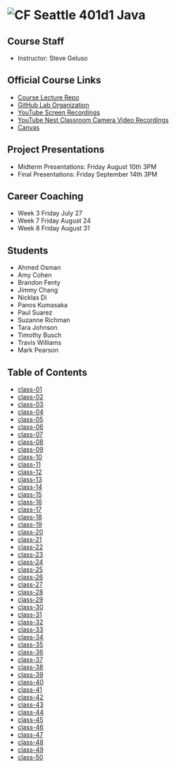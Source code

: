 # ![CF](http://i.imgur.com/7v5ASc8.png) Seattle 401d1 Java

## Course Staff
* Instructor: Steve Geluso

## Official Course Links
* [Course Lecture Repo](https://github.com/codefellows/seattle-java-401d1)
* [GitHub Lab Organization](https://github.com/codefellows-seattle-java-401d1)
* [YouTube Screen Recordings](https://www.youtube.com/playlist?list=PLVngfM2hsbi8WE0FRYt2Ffzje0JE_g3C_)
* [YouTube Nest Classroom Camera Video Recordings](https://www.youtube.com/playlist?list=PLVngfM2hsbi9_tCWBX2YiN5YEt2Zwtupz)
* [Canvas](https://canvas.instructure.com/courses/1275855?invitation=2r8oiMQxWUciByi06iHqPZ3sm4R8D0McaTbPwl6f)

## Project Presentations
* Midterm Presentations: Friday August 10th 3PM
* Final Presentations: Friday September 14th 3PM

## Career Coaching
* Week 3 Friday July 27
* Week 7 Friday August 24
* Week 8 Friday August 31

## Students
* Ahmed Osman
* Amy Cohen
* Brandon Fenty
* Jimmy Chang
* Nicklas Di
* Panos Kumasaka
* Paul Suarez 
* Suzanne Richman
* Tara Johnson
* Timothy Busch
* Travis Williams 
* Mark Pearson



## Table of Contents
* [class-01](./class-01-java-testing-primitives-control-flow)
* [class-02](./class-02-java-collections-arrays-lists-sets-maps)
* [class-03](./class-03-java-classes-generics-inheritance-specification-vs-implementation)
* [class-04](./class-04-scanner-file-processing)
* [class-05](./class-05-bit-manipulation-file-formats)
* [class-06](./class-06-java-manual-tcp-server-and-deployment)
* [class-07](./class-07-java-manual-http-server)
* [class-08](./class-08-vanilla-java-server-and-json)
* [class-09](./class-09-jdbc-review-RESTfulness-postgres-1-M-relationships)
* [class-10](./class-10-web-scraping-threads-and-concurrency)
* [class-11](./class-11-intro-to-spring)
* [class-12](./class-12-spring-RESTful-routing-static-files)
* [class-13](./class-13-uploading-and-manipulating-files)
* [class-14](./class-14-manual-auth-sessions-bcrypt)
* [class-15](./class-15-serving-uploaded-files-with-auth)
* [class-16](./class-16-spring-authentication)
* [class-17](./class-17-spring-authorization)
* [class-18](./class-18-spring-security-against-user-input)
* [class-19](./class-19-spring-web-sockets)
* [class-20](./class-20-extracting-data-from-the-web)
* [class-21](./class-21-project-week-domain-model-erd-ci-cd)
* [class-22](./class-22-project-week-mvp)
* [class-23](./class-23-project-week-additional-features)
* [class-24](./class-24-project-week-mock-presentation)
* [class-25](./class-25-project-week-presentations)
* [class-26](./class-26-android-activities-layouts-buttons-clicking)
* [class-27](./class-27-list-views-list-adapters-intents)
* [class-28](./class-28-android-persistent-storage-sharedprefs-network)
* [class-29](./class-29-android-internet-requests-async-tasks-downloading-images)
* [class-30](./class-30-android-camera-uploading-images)
* [class-31](./class-31-android-butterknife-ion-firebase-db)
* [class-32](./class-32-firebase-auth-and-storage)
* [class-33](./class-33-firebase-and-spring)
* [class-34](./class-34-firebase-messaging-and-storage)
* [class-35](./class-35-navigation-drawer-layout)
* [class-36](./class-36-android-map-view-google-places-api)
* [class-37](./class-37-placing-information-at-locations)
* [class-38](./class-38-background-services)
* [class-39](./class-39-assigning-tasks-to-users)
* [class-40](./class-40-tracking-user-reputation)
* [class-41](./class-41-intro-to-canvas)
* [class-42](./class-42-advanced-canvas)
* [class-43](./class-43-multitouch)
* [class-44](./class-44-android-fragments)
* [class-45](./class-45-android-security)
* [class-46](./class-46-project-week-domain-model-erd-ci-cd)
* [class-47](./class-47-project-week-mvp)
* [class-48](./class-48-project-week-additional-features)
* [class-49](./class-49-project-week-mock-presentation)
* [class-50](././class-50-project-week-presentations)

